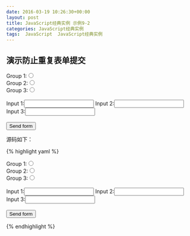 ```yaml
---
date: 2016-03-19 10:26:30+00:00
layout: post
title: JavaScript经典实例 示例9-2
categories: JavaScript经典实例
tags:  JavaScript  JavaScript经典实例
---
```


演示防止重复表单提交
----------------

<html xmlns="http://www.w3.org/1999/xthml">
<head>
<title>Prevent Duplication Form Submission</title>
<style>
#refresh
{
    display: none;
    width: 200px;
    height: 20px;
    backgroud-color: #ffff00;
}
</style>
<script>
//<![CDTAT[

var inprocess = false;

window.onload = function(){
    document.forms["picker"].onsubmit = validateSubmit;
    document.getElementById("refresh").onclick = startOver;
}

function validateSubmit(){
    
    //防止重复的表单提交
    if(inprocess){
        return;
    }
    inprocess = true;
    document.getElementById("submitbutton").disabled = true;
    
    //只是示例
    document.getElementById("refresh").style.display = "block";
    document.getElementById("message").innerHTML = "<p>We're now processing your request, which can take a minute.<p>";
    
    //验证内容
    return false;
}

function startOver(){
    inprocess = false;
    document.getElementById("submitbutton").disabled = false;
    document.getElementById("message").innerHTML = "";
    document.getElementById("refresh").style.display = "none";
}

//--><!]]>
</script>
</head>
<body>
<form id="picker" method="post" action="">
Group 1:<input type="radio" name="group1" value="one"/><br />
Group 2:<input type="radio" name="group1" value="two"/><br />
Group 3:<input type="radio" name="group1" value="three"/><br />
<br />
Input 1:<input type="text" id="intext" />
Input 2:<input type="text" id="intext2" />
Input 3:<input type="text" id="intext3" /><br /><br />
<input type="submit" id="submitbutton" value="Send form" />
</form>
<div id="refresh">
<p>Click to reset example</p>
</div>
<div id="message"></div>
</body>
</html>

源码如下：

{% highlight yaml %} 
<!DOCTYPE html>
<html xmlns="http://www.w3.org/1999/xthml">
<head>
<title>Prevent Duplication Form Submission</title>
<style>
#refresh
{
    display: none;
    width: 200px;
    height: 20px;
    backgroud-color: #ffff00;
}
</style>
<script>
//<![CDTAT[

var inprocess = false;

window.onload = function(){
    document.forms["picker"].onsubmit = validateSubmit;
    document.getElementById("refresh").onclick = startOver;
}

function validateSubmit(){
    
    //防止重复的表单提交
    if(inprocess){
        return;
    }
    inprocess = true;
    document.getElementById("submitbutton").disabled = true;
    
    //只是示例
    document.getElementById("refresh").style.display = "block";
    document.getElementById("message").innerHTML = "<p>We're now processing your request, which can take a minute.<p>";
    
    //验证内容
    return false;
}

function startOver(){
    inprocess = false;
    document.getElementById("submitbutton").disabled = false;
    document.getElementById("message").innerHTML = "";
    document.getElementById("refresh").style.display = "none";
}

//--><!]]>
</script>
</head>
<body>
<form id="picker" method="post" action="">
Group 1:<input type="radio" name="group1" value="one"/><br />
Group 2:<input type="radio" name="group1" value="two"/><br />
Group 3:<input type="radio" name="group1" value="three"/><br />
<br />
Input 1:<input type="text" id="intext" />
Input 2:<input type="text" id="intext2" />
Input 3:<input type="text" id="intext3" /><br /><br />
<input type="submit" id="submitbutton" value="Send form" />
</form>
<div id="refresh">
<p>Click to reset example</p>
</div>
<div id="message"></div>
</body>
</html>
{% endhighlight %}
